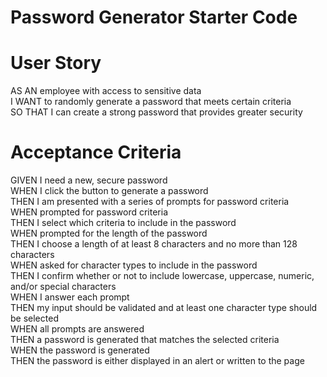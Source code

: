 # Password Generator Starter Code 
# User Story
AS AN employee with access to sensitive data <br>
I WANT to randomly generate a password that meets certain criteria <br>
SO THAT I can create a strong password that provides greater security

# Acceptance Criteria
GIVEN I need a new, secure password  <br>
WHEN I click the button to generate a password  <br>
THEN I am presented with a series of prompts for password criteria  <br>
WHEN prompted for password criteria  <br>
THEN I select which criteria to include in the password  <br>
WHEN prompted for the length of the password  <br>
THEN I choose a length of at least 8 characters and no more than 128 characters  <br>
WHEN asked for character types to include in the password  <br>
THEN I confirm whether or not to include lowercase, uppercase, numeric, and/or special characters  <br>
WHEN I answer each prompt  <br>
THEN my input should be validated and at least one character type should be selected  <br>
WHEN all prompts are answered  <br>
THEN a password is generated that matches the selected criteria  <br>
WHEN the password is generated  <br>
THEN the password is either displayed in an alert or written to the page